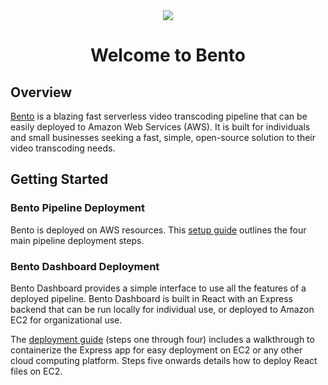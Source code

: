 <div align="center">
  <img src="https://i.imgur.com/3H8JUoS.png?2">
</div>

<h1 align="center">Welcome to Bento</h2>

## Overview

[Bento](https://bento-video.github.io/) is a blazing fast serverless video transcoding pipeline that can be easily deployed to Amazon Web Services (AWS).  It is built for individuals and small businesses seeking a fast, simple, open-source solution to their video transcoding needs.

## Getting Started

### Bento Pipeline Deployment
Bento is deployed on AWS resources. This [setup guide](https://github.com/bento-video/bento/blob/master/docs/pipeline-deployment-guide.md) outlines the four main pipeline deployment steps. 

### Bento Dashboard Deployment
Bento Dashboard provides a simple interface to use all the features of a deployed pipeline. Bento Dashboard is built in React with an Express backend that can be run locally for individual use, or deployed to Amazon EC2 for organizational use. 

The [deployment guide](https://github.com/bento-video/bento/blob/master/docs/dashboard-deployment-guide.md) (steps one through four) includes a walkthrough to containerize the Express app for easy deployment on EC2 or any other cloud computing platform. Steps five onwards details how to deploy React files on EC2.
